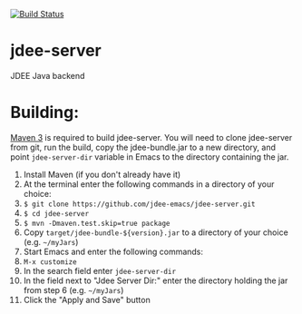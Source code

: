 [![Build Status](https://travis-ci.org/jdee-emacs/jdee-server.png?branch=master)](https://travis-ci.org/jdee-emacs/jdee-server)

# jdee-server
JDEE Java backend

# Building:
[Maven 3](https://maven.apache.org/) is required to build jdee-server. You will need to clone jdee-server from git, run the build, copy the jdee-bundle.jar to a new directory, and point ```jdee-server-dir``` variable in Emacs to the directory containing the jar.

1. Install Maven (if you don't already have it)
2. At the terminal enter the following commands in a directory of your choice:
3. ```$ git clone https://github.com/jdee-emacs/jdee-server.git```
4. ```$ cd jdee-server```
5. ```$ mvn -Dmaven.test.skip=true package```
6. Copy ```target/jdee-bundle-${version}.jar``` to a directory of your choice (e.g. ```~/myJars```)
7. Start Emacs and enter the following commands:
8. ```M-x customize```
9. In the search field enter ```jdee-server-dir```
10. In the field next to "Jdee Server Dir:" enter the directory holding the jar from step 6 (e.g. ```~/myJars```)
11. Click the "Apply and Save" button
